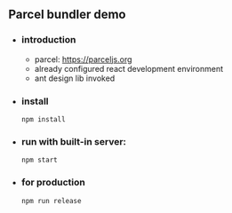 ## Parcel bundler demo

- ### introduction
  - parcel:  https://parceljs.org
  - already configured react development environment
  - ant design lib invoked 

- ### install
    `npm install`

- ### run with built-in server:
    `npm start`

- ### for production
    `npm run release`
  
